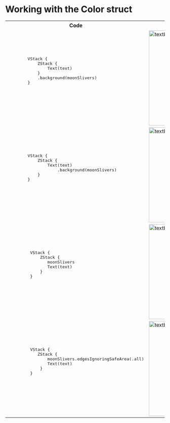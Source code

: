 # Working with the Color struct

<table>
    <tr>
        <th>
            Code
        </th>
        <th>
            Result
        </th>
    </tr>
    <tr>
        <td>
            <pre>
                <br/><br/><br/>        VStack {
            ZStack {
                Text(text)
            }
            .background(moonSlivers)
        }<br/><br/><br/><br/><br/>
            </pre>
        </td>
        <td>
<img width="300" alt="textbackground" src="https://user-images.githubusercontent.com/29441465/94733236-bea60c00-0367-11eb-9022-b5acb247d978.png"> 
    </tr>
    <tr>
        <td>
            <pre>
                <br/><br/><br/>        VStack {
            ZStack {
                Text(text)
                    .background(moonSlivers)
            }
        }<br/><br/><br/><br/><br/>
            </pre>
        </td>
        <td>
<img width="300" alt="textbackground2" src="https://user-images.githubusercontent.com/29441465/94733397-fd3bc680-0367-11eb-8f0e-e281c23586ca.png">
    </tr>
      </tr>
    <tr>
        <td>
            <pre>
                <br/><br/><br/>         VStack {
             ZStack {
                moonSlivers
                Text(text)
             }
         }<br/><br/><br/><br/><br/>
            </pre>
        </td>
        <td>
<img width="300" alt="textbackground3" src="https://user-images.githubusercontent.com/29441465/94733624-586db900-0368-11eb-88ba-76dfb9078d32.png">
    </tr>
        </tr>
      </tr>
    <tr>
        <td>
            <pre>
                <br/><br/><br/>         VStack {
            ZStack {
                moonSlivers.edgesIgnoringSafeArea(.all)
                Text(text)
             }
         }<br/><br/><br/><br/><br/>
            </pre>
        </td>
        <td>
<img width="300" alt= textbackground4" src="https://user-images.githubusercontent.com/29441465/94733628-5a377c80-0368-11eb-817d-196d78ac0851.png">
    </tr>
</table>
